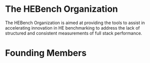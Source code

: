 # The HEBench Organization

The HEBench Organization is aimed at providing the tools to assist in accelerating innovation in HE benchmarking to address the
lack of structured and consistent measurements of full stack performance. 

# Founding Members
